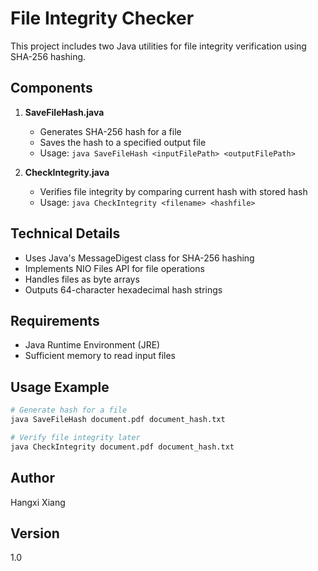 # File Integrity Checker

This project includes two Java utilities for file integrity verification using SHA-256 hashing.

## Components

1. **SaveFileHash.java**
    - Generates SHA-256 hash for a file
    - Saves the hash to a specified output file
    - Usage: `java SaveFileHash <inputFilePath> <outputFilePath>`

2. **CheckIntegrity.java**
    - Verifies file integrity by comparing current hash with stored hash
    - Usage: `java CheckIntegrity <filename> <hashfile>`

## Technical Details

- Uses Java's MessageDigest class for SHA-256 hashing
- Implements NIO Files API for file operations
- Handles files as byte arrays
- Outputs 64-character hexadecimal hash strings

## Requirements

- Java Runtime Environment (JRE)
- Sufficient memory to read input files

## Usage Example

```bash
# Generate hash for a file
java SaveFileHash document.pdf document_hash.txt

# Verify file integrity later
java CheckIntegrity document.pdf document_hash.txt
```

## Author

Hangxi Xiang

## Version

1.0